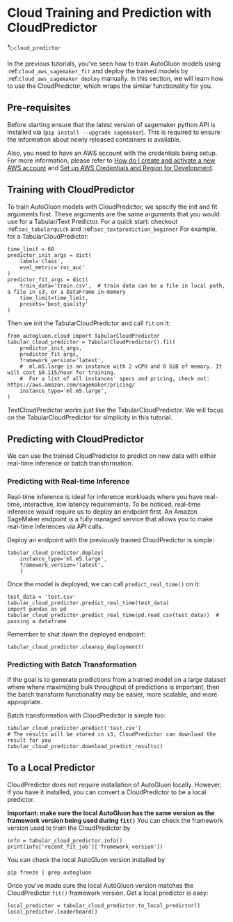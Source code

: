 # Cloud Training and Prediction with CloudPredictor
:label:`cloud_predictor`

In the previous tutorials, you've seen how to train AutoGluon models using :ref:`cloud_aws_sagemaker_fit` and deploy the trained models by :ref:`cloud_aws_sagemaker_deploy` manually. In this section, we will learn how to use the CloudPredictor, which wraps the similar functionality for you.

## Pre-requisites
Before starting ensure that the latest version of sagemaker python API is installed via (`pip install --upgrade sagemaker`). 
This is required to ensure the information about newly released containers is available.

Also, you need to have an AWS account with the credentials being setup. For more information, please refer to [How do I create and activate a new AWS account](https://aws.amazon.com/premiumsupport/knowledge-center/create-and-activate-aws-account/) and [Set up AWS Credentials and Region for Development](https://docs.aws.amazon.com/sdk-for-java/v1/developer-guide/setup-credentials.html).

## Training with CloudPredictor
To train AutoGluon models with CloudPredictor, we specify the init and fit arguments first. These arguments are the same arguments that you would use for a Tabular/Text Predictor. For a quick start: checkout :ref:`sec_tabularquick` and :ref:`sec_textprediction_beginner`
For example, for a TabularCloudPredictor:
```{.python}
time_limit = 60
predictor_init_args = dict(
    label='class',
    eval_metric='roc_auc'
)
predictor_fit_args = dict(
    train_data='train.csv',  # train data can be a file in local path, a file in s3, or a DataFrame in-memory
    time_limit=time_limit,
    presets='best_quality'
)
```
Then we init the TabularCloudPredictor and call `fit` on it:
```{.python}
from autogluon.cloud import TabularCloudPredictor
tabular_cloud_predictor = TabularCloudPredictor().fit(
    predictor_init_args,
    predictor_fit_args,
    framework_version='latest',
    #  ml.m5.large is an instance with 2 vCPU and 8 GiB of memory. It will cost $0.115/hour for training.
    #  For a list of all instances' specs and pricing, check out: https://aws.amazon.com/sagemaker/pricing/
    instance_type='ml.m5.large',
)
```
TextCloudPredictor works just like the TabularCloudPredictor. We will focus on the TabularCloudPredictor for simplicity in this tutorial.

## Predicting with CloudPredictor
We can use the trained CloudPredictor to predict on new data with either real-time inference or batch transformation.

### Predicting with Real-time Inference
Real-time inference is ideal for inference workloads where you have real-time, interactive, low latency requirements. To be noticed, real-time inference would require us to deploy an endpoint first. An Amazon SageMaker endpoint is a fully managed service that allows you to make real-time inferences via API calls.

Deploy an endpoint with the previously trained CloudPredictor is simple:
```{.python}
tabular_cloud_predictor.deploy(
    instance_type='ml.m5.large',
    framework_version='latest',
    )
```

Once the model is deployed, we can call `predict_real_time()` on it:
```{.python}
test_data = 'test.csv'
tabular_cloud_predictor.predict_real_time(test_data)
import pandas as pd
tabular_cloud_predictor.predict_real_time(pd.read_csv(test_data))  # passing a dataframe
```

Remember to shut down the deployed endpoint:
```{.python}
tabular_cloud_predictor.cleanup_deployment()
```

### Predicting with Batch Transformation
If the goal is to generate predictions from a trained model on a large dataset where where maximizing bulk throughput of predictions is important, then the batch transform functionality may be easier, more scalable, and more appropriate.

Batch transformation with CloudPredictor is simple too:
```{.python}
tabular_cloud_predictor.predict('test.csv')
# The results will be stored in s3, CloudPredictor can download the result for you
tabular_cloud_predictor.download_predict_results()
```

## To a Local Predictor
CloudPredictor does not require installation of AutoGluon locally. However, if you have it installed, you can convert a CloudPredictor to be a local predictor.

**Important: make sure the local AutoGluon has the same version as the framework version being used during `fit()`**
You can check the framework version used to train the CloudPredictor by
```{.python}
info = tabular_cloud_predictor.info()
print(info['recent_fit_job']['framework_version'])
```
You can check the local AutoGluon version installed by
```{.bash}
pip freeze | grep autogluon
```
Once you've made sure the local AutoGluon version matches the CloudPredictor `fit()` framework version. Get a local predictor is easy:
```{.python}
local_predictor = tabular_cloud_predictor.to_local_predictor()
local_predictor.leaderboard()
```
